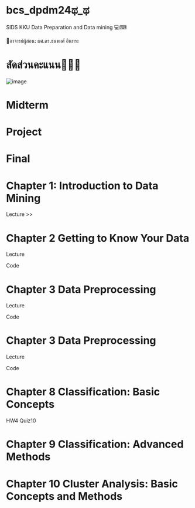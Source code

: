 # bcs_dpdm24ಥ_ಥ
SIDS KKU Data Preparation and Data mining 💻⌨

📕อาจารย์ผู้สอน: ผศ.ดร.ธนพงศ์ อินทระ

# สัดส่วนคะแนน🔋🔋🔋
![image](https://github.com/user-attachments/assets/8c9ae1f6-eed0-4818-a648-7f1245d02fc0)

# Midterm
# Project
# Final

# Chapter 1: Introduction to Data Mining
Lecture >> 

# Chapter 2 Getting to Know Your Data
Lecture 

Code 

# Chapter 3 Data Preprocessing
Lecture 

Code 

# Chapter 3 Data Preprocessing
Lecture 

Code 

# Chapter 8 Classification: Basic Concepts
HW4 
Quiz10
# Chapter 9 Classification: Advanced Methods
# Chapter 10 Cluster Analysis: Basic Concepts and Methods


